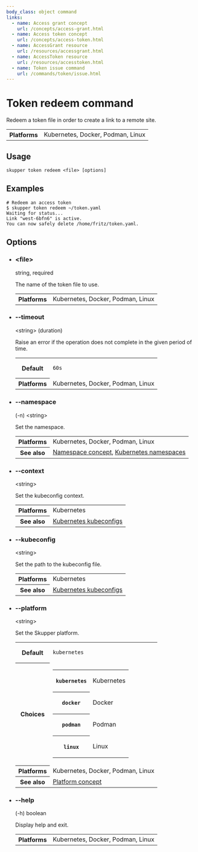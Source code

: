 ```yaml
---
body_class: object command
links:
  - name: Access grant concept
    url: /concepts/access-grant.html
  - name: Access token concept
    url: /concepts/access-token.html
  - name: AccessGrant resource
    url: /resources/accessgrant.html
  - name: AccessToken resource
    url: /resources/accesstoken.html
  - name: Token issue command
    url: /commands/token/issue.html
---
```


# Token redeem command

<section>

Redeem a token file in order to create a link to a remote
site.

<table class="fields"><tr><th>Platforms</th><td>Kubernetes, Docker, Podman, Linux</td></table>

</section>

<section>

## Usage

~~~ shell
skupper token redeem <file> [options]
~~~

</section>

<section>

## Examples

~~~ console
# Redeem an access token
$ skupper token redeem ~/token.yaml
Waiting for status...
Link "west-6bfn6" is active.
You can now safely delete /home/fritz/token.yaml.
~~~

</section>

<section>

## Options

- <div class="attribute"><h3 id="option-file">&lt;file&gt;</h3><div>string, required</div></div>

  The name of the token file to use.

  <table class="fields"><tr><th>Platforms</th><td>Kubernetes, Docker, Podman, Linux</td></table>

- <div class="attribute"><h3 id="option-timeout">--timeout</h3><div>&lt;string&gt; (duration)</div></div>

  Raise an error if the operation does not complete in the given
  period of time.

  <table class="fields"><tr><th>Default</th><td><p><code>60s</code></p>
  </td><tr><th>Platforms</th><td>Kubernetes, Docker, Podman, Linux</td></table>

- <div class="attribute"><h3 id="option-namespace">--namespace</h3><div>(-n) &lt;string&gt;</div></div>

  Set the namespace.

  <table class="fields"><tr><th>Platforms</th><td>Kubernetes, Docker, Podman, Linux</td><tr><th>See also</th><td><a href="/concepts/namespace.html">Namespace concept</a>, <a href="https://kubernetes.io/docs/concepts/overview/working-with-objects/namespaces/">Kubernetes namespaces</a></td></table>

- <div class="attribute"><h3 id="option-context">--context</h3><div>&lt;string&gt;</div></div>

  Set the kubeconfig context.

  <table class="fields"><tr><th>Platforms</th><td>Kubernetes</td><tr><th>See also</th><td><a href="https://kubernetes.io/docs/concepts/configuration/organize-cluster-access-kubeconfig/">Kubernetes kubeconfigs</a></td></table>

- <div class="attribute"><h3 id="option-kubeconfig">--kubeconfig</h3><div>&lt;string&gt;</div></div>

  Set the path to the kubeconfig file.

  <table class="fields"><tr><th>Platforms</th><td>Kubernetes</td><tr><th>See also</th><td><a href="https://kubernetes.io/docs/concepts/configuration/organize-cluster-access-kubeconfig/">Kubernetes kubeconfigs</a></td></table>

- <div class="attribute"><h3 id="option-platform">--platform</h3><div>&lt;string&gt;</div></div>

  Set the Skupper platform.

  <table class="fields"><tr><th>Default</th><td><p><code>kubernetes</code></p>
  </td><tr><th>Choices</th><td><table class="choices"><tr><th><code>kubernetes</code></th><td><p>Kubernetes</p>
  </td></tr><tr><th><code>docker</code></th><td><p>Docker</p>
  </td></tr><tr><th><code>podman</code></th><td><p>Podman</p>
  </td></tr><tr><th><code>linux</code></th><td><p>Linux</p>
  </td></tr></table></td><tr><th>Platforms</th><td>Kubernetes, Docker, Podman, Linux</td><tr><th>See also</th><td><a href="/concepts/platform.html">Platform concept</a></td></table>

- <div class="attribute"><h3 id="option-help">--help</h3><div>(-h) boolean</div></div>

  Display help and exit.

  <table class="fields"><tr><th>Platforms</th><td>Kubernetes, Docker, Podman, Linux</td></table>

</section>
